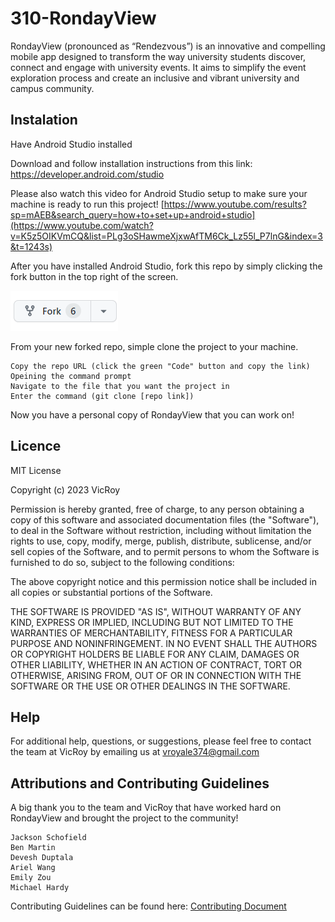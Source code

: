 # 310-RondayView

RondayView (pronounced as “Rendezvous”) is an innovative and compelling mobile app designed to transform the way university students discover, connect and engage with university events. It aims to simplify the event exploration process and create an inclusive and vibrant university and campus community.

## Instalation

Have Android Studio installed

Download and follow installation instructions from this link: https://developer.android.com/studio

Please also watch this video for Android Studio setup to make sure your machine is ready to run this project! 
[https://www.youtube.com/results?sp=mAEB&search_query=how+to+set+up+android+studio](https://www.youtube.com/watch?v=K5z5OIKVmCQ&list=PLg3oSHawmeXjxwAfTM6Ck_Lz55l_P7lnG&index=3&t=1243s)

After you have installed Android Studio, fork this repo by simply clicking the fork button in the top right of the screen.

![Fork Repo button](image.png)

From your new forked repo, simple clone the project to your machine.

    Copy the repo URL (click the green "Code" button and copy the link)
    Opeining the command prompt
    Navigate to the file that you want the project in
    Enter the command (git clone [repo link])

Now you have a personal copy of RondayView that you can work on!

## Licence

MIT License

Copyright (c) 2023 VicRoy

Permission is hereby granted, free of charge, to any person obtaining a copy
of this software and associated documentation files (the "Software"), to deal
in the Software without restriction, including without limitation the rights
to use, copy, modify, merge, publish, distribute, sublicense, and/or sell
copies of the Software, and to permit persons to whom the Software is
furnished to do so, subject to the following conditions:

The above copyright notice and this permission notice shall be included in all
copies or substantial portions of the Software.

THE SOFTWARE IS PROVIDED "AS IS", WITHOUT WARRANTY OF ANY KIND, EXPRESS OR
IMPLIED, INCLUDING BUT NOT LIMITED TO THE WARRANTIES OF MERCHANTABILITY,
FITNESS FOR A PARTICULAR PURPOSE AND NONINFRINGEMENT. IN NO EVENT SHALL THE
AUTHORS OR COPYRIGHT HOLDERS BE LIABLE FOR ANY CLAIM, DAMAGES OR OTHER
LIABILITY, WHETHER IN AN ACTION OF CONTRACT, TORT OR OTHERWISE, ARISING FROM,
OUT OF OR IN CONNECTION WITH THE SOFTWARE OR THE USE OR OTHER DEALINGS IN THE
SOFTWARE.

## Help

For additional help, questions, or suggestions, please feel free to contact the team at VicRoy by emailing us at vroyale374@gmail.com

## Attributions and Contributing Guidelines

A big thank you to the team and VicRoy that have worked hard on RondayView and brought the project to the community!

    Jackson Schofield
    Ben Martin
    Devesh Duptala
    Ariel Wang
    Emily Zou
    Michael Hardy

Contributing Guidelines can be found here: [Contributing Document](CONTRIBUTING)
